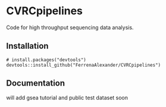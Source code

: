 # CVRCpipelines
Code for high throughput sequencing data analysis.


## Installation

```
# install.packages("devtools")
devtools::install_github("FerrenaAlexander/CVRCpipelines")
```


## Documentation

will add gsea tutorial and public test dataset soon
